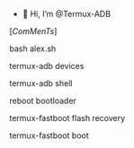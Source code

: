 - 👋 Hi, I’m @Termux-ADB


[_ComMenTs_]

bash alex.sh

termux-adb devices

termux-adb shell

reboot bootloader

termux-fastboot flash recovery    

termux-fastboot boot
